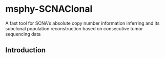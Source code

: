 # msphy-SCNAClonal

A fast tool for SCNA's absolute copy number information inferring and its subclonal population reconstruction based on consecutive tumor sequencing data

## Introduction



